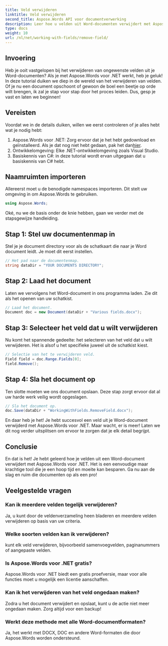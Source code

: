 ```yaml
---
title: Veld verwijderen
linktitle: Veld verwijderen
second_title: Aspose.Words API voor documentverwerking
description: Leer hoe u velden uit Word-documenten verwijdert met Aspose.Words voor .NET in deze gedetailleerde, stapsgewijze handleiding. Perfect voor ontwikkelaars en documentbeheer.
type: docs
weight: 10
url: /nl/net/working-with-fields/remove-field/
---
```

## Invoering

Heb je ooit vastgelopen bij het verwijderen van ongewenste velden uit je Word-documenten? Als je met Aspose.Words voor .NET werkt, heb je geluk! In deze tutorial duiken we diep in de wereld van het verwijderen van velden. Of je nu een document opschoont of gewoon de boel een beetje op orde wilt brengen, ik zal je stap voor stap door het proces leiden. Dus, gesp je vast en laten we beginnen!

## Vereisten

Voordat we in de details duiken, willen we eerst controleren of je alles hebt wat je nodig hebt:

1.  Aspose.Words voor .NET: Zorg ervoor dat je het hebt gedownload en geïnstalleerd. Als je dat nog niet hebt gedaan, pak het dan[hier](https://releases.aspose.com/words/net/).
2. Ontwikkelomgeving: Elke .NET-ontwikkelomgeving zoals Visual Studio.
3. Basiskennis van C#: in deze tutorial wordt ervan uitgegaan dat u basiskennis van C# hebt.

## Naamruimten importeren

Allereerst moet u de benodigde namespaces importeren. Dit stelt uw omgeving in om Aspose.Words te gebruiken.

```csharp
using Aspose.Words;
```

Oké, nu we de basis onder de knie hebben, gaan we verder met de stapsgewijze handleiding.

## Stap 1: Stel uw documentenmap in

Stel je je document directory voor als de schatkaart die naar je Word document leidt. Je moet dit eerst instellen.

```csharp
// Het pad naar de documentenmap.
string dataDir = "YOUR DOCUMENTS DIRECTORY";
```

## Stap 2: Laad het document

Laten we vervolgens het Word-document in ons programma laden. Zie dit als het openen van uw schatkist.

```csharp
// Laad het document.
Document doc = new Document(dataDir + "Various fields.docx");
```

## Stap 3: Selecteer het veld dat u wilt verwijderen

Nu komt het spannende gedeelte: het selecteren van het veld dat u wilt verwijderen. Het is alsof u het specifieke juweel uit de schatkist kiest.

```csharp
// Selectie van het te verwijderen veld.
Field field = doc.Range.Fields[0];
field.Remove();
```

## Stap 4: Sla het document op

Ten slotte moeten we ons document opslaan. Deze stap zorgt ervoor dat al uw harde werk veilig wordt opgeslagen.

```csharp
// Sla het document op.
doc.Save(dataDir + "WorkingWithFields.RemoveField.docx");
```

En daar heb je het! Je hebt succesvol een veld uit je Word-document verwijderd met Aspose.Words voor .NET. Maar wacht, er is meer! Laten we dit nog verder uitsplitsen om ervoor te zorgen dat je elk detail begrijpt.

## Conclusie

En dat is het! Je hebt geleerd hoe je velden uit een Word-document verwijdert met Aspose.Words voor .NET. Het is een eenvoudige maar krachtige tool die je een hoop tijd en moeite kan besparen. Ga nu aan de slag en ruim die documenten op als een pro!

## Veelgestelde vragen

### Kan ik meerdere velden tegelijk verwijderen?
Ja, u kunt door de veldenverzameling heen bladeren en meerdere velden verwijderen op basis van uw criteria.

### Welke soorten velden kan ik verwijderen?
kunt elk veld verwijderen, bijvoorbeeld samenvoegvelden, paginanummers of aangepaste velden.

### Is Aspose.Words voor .NET gratis?
Aspose.Words voor .NET biedt een gratis proefversie, maar voor alle functies moet u mogelijk een licentie aanschaffen.

### Kan ik het verwijderen van het veld ongedaan maken?
Zodra u het document verwijdert en opslaat, kunt u de actie niet meer ongedaan maken. Zorg altijd voor een backup!

### Werkt deze methode met alle Word-documentformaten?
Ja, het werkt met DOCX, DOC en andere Word-formaten die door Aspose.Words worden ondersteund.